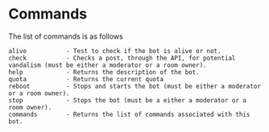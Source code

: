 # Commands

The list of commands is as follows 

    alive           - Test to check if the bot is alive or not.
    check           - Checks a post, through the API, for potential vandalism (must be either a moderator or a room owner).
    help            - Returns the description of the bot.
    quota           - Returns the current quota
    reboot          - Stops and starts the bot (must be either a moderator or a room owner).
    stop            - Stops the bot (must be a either a moderator or a room owner).
    commands        - Returns the list of commands associated with this bot.
